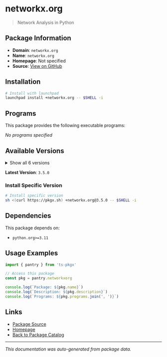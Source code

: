 # networkx.org

> Network Analysis in Python

## Package Information

- **Domain**: `networkx.org`
- **Name**: `networkx.org`
- **Homepage**: Not specified
- **Source**: [View on GitHub](https://github.com/pkgxdev/pantry/tree/main/projects/networkx.org/package.yml)

## Installation

```bash
# Install with launchpad
launchpad install +networkx.org -- $SHELL -i
```

## Programs

This package provides the following executable programs:

*No programs specified*

## Available Versions

<details>
<summary>Show all 6 versions</summary>

- `3.5.0`, `3.4.2`, `3.4.1`, `3.4.0`, `3.3.0`
- `3.2.1`

</details>

**Latest Version**: `3.5.0`

### Install Specific Version

```bash
# Install specific version
sh <(curl https://pkgx.sh) +networkx.org@3.5.0 -- $SHELL -i
```

## Dependencies

This package depends on:

- `python.org>=3.11`

## Usage Examples

```typescript
import { pantry } from 'ts-pkgx'

// Access this package
const pkg = pantry.networkxorg

console.log(`Package: ${pkg.name}`)
console.log(`Description: ${pkg.description}`)
console.log(`Programs: ${pkg.programs.join(', ')}`)
```

## Links

- [Package Source](https://github.com/pkgxdev/pantry/tree/main/projects/networkx.org/package.yml)
- [Homepage](#)
- [Back to Package Catalog](../package-catalog.md)

---

*This documentation was auto-generated from package data.*
